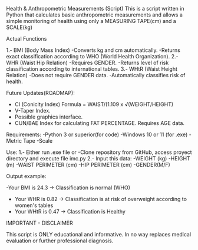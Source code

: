 Health & Anthropometric Measurements (Script)
This is a script written in Python that calculates basic anthropometric measurements and allows a simple monitoring of health using only a MEASURING TAPE(cm) and a SCALE(kg)

Actual Functions

1.- BMI (Body Mass Index) 
  -Converts kg and cm automatically.
  -Returns exact classification according to WHO (World Health Organization).
2.- WHR (Waist Hip Relation)
  -Requires GENDER.
  -Returns level of risk classification according to international tables.
3.- WHtR (Waist Height Relation)
  -Does not require GENDER data.
  -Automatically classifies risk of health.

Future Updates(ROADMAP):
- CI (Conicity Index)
  Formula = WAIST/(1.109 x √(WEIGHT/HEIGHT)
- V-Taper Index.
- Possible graphics interface.
- CUN/BAE Index for calculating FAT PERCENTAGE. Requires AGE data.

Requirements:
-Python 3 or superior(for code)
-Windows 10 or 11 (for .exe)
-Metric Tape
-Scale

Use:
1.- Either run .exe file or
  -Clone repository from GitHub, access proyect directory and execute file imc.py
2.- Input this data:
  -WEIGHT (kg)
  -HEIGHT (m)
  -WAIST PERIMETER (cm)
  -HIP PERIMETER (cm)
  -GENDER(M/F)

  Output example:

  -Your BMI is 24.3 -> Classification is normal (WHO)
  - Your WHR is 0.82 -> Classification is at risk of overweight according to women's tables 
  - Your WHtR is 0.47 -> Classification is Healthy

IMPORTANT - DISCLAIMER

This script is ONLY educational and informative. In no way replaces medical evaluation or further professional diagnosis.
